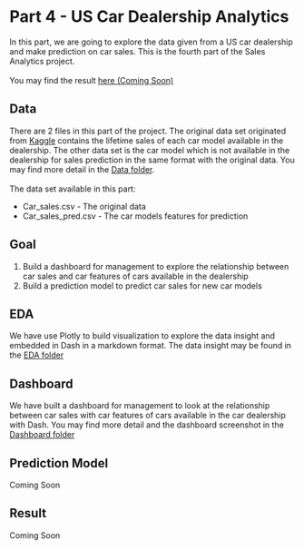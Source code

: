 # Part 4 - US Car Dealership Analytics
In this part, we are going to explore the data given from a US car dealership and make prediction on car sales. This is the fourth part of the Sales Analytics project.
<br><br>
You may find the result [here (Coming Soon)](/)

## Data
There are 2 files in this part of the project. The original data set originated from <a href="https://www.kaggle.com/hsinha53/car-sales">Kaggle</a> contains the lifetime sales of each car model available in the dealership. The other data set is the car model which is not available in the dealership for sales prediction in the same format with the original data. You may find more detail in the [Data folder](Data).
<br><br>
The data set available in this part:
* Car_sales.csv - The original data
* Car_sales_pred.csv - The car models features for prediction

## Goal
1. Build a dashboard for management to explore the relationship between car sales and car features of cars available in the dealership
2. Build a prediction model to predict car sales for new car models

## EDA
We have use Plotly to build visualization to explore the data insight and embedded in Dash in a markdown format. The data insight may be found in the [EDA folder](EDA)

## Dashboard
We have built a dashboard for management to look at the relationship between car sales with car features of cars available in the car dealership with Dash. You may find more detail and the dashboard screenshot in the [Dashboard folder](Dashboard)

## Prediction Model
Coming Soon

## Result
Coming Soon